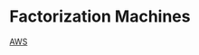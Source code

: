 # Factorization Machines

[AWS](https://docs.aws.amazon.com/sagemaker/latest/dg/fact-machines-howitworks.html)